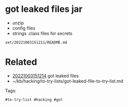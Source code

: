 # got leaked files jar
- unzip
- config files
- strings .class files for secrets

` zet/20221003151211/README.md `

# Related

- [20221003151214](/zet/20221003151214/README.md) got leaked files
- ~/kb/hacking/to-try-lists/got-leaked-file-to-try-list.md

Tags:

    #to-try-list #hacking #got 
